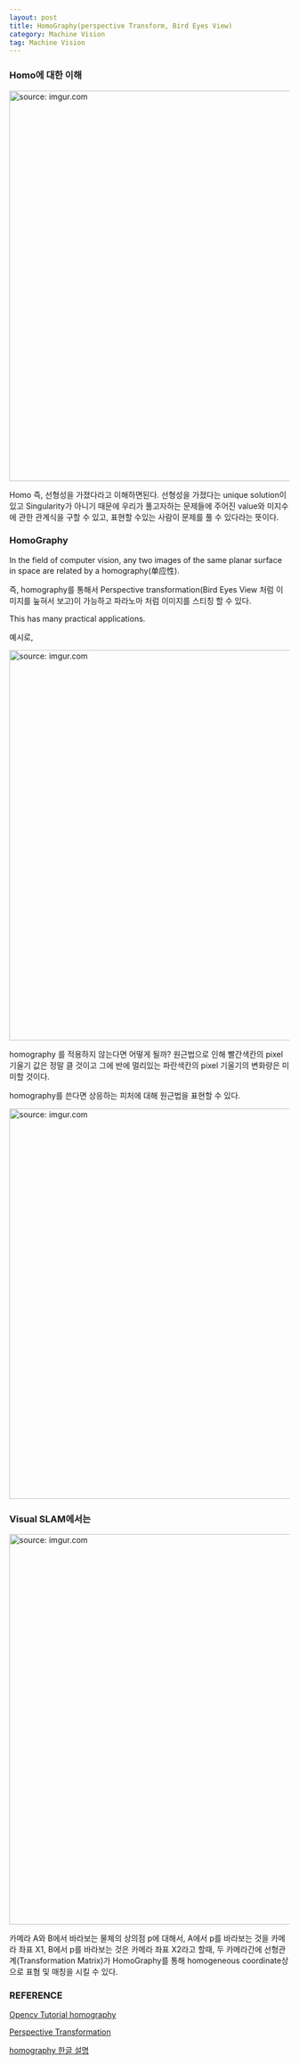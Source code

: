 ```yaml
---
layout: post
title: HomoGraphy(perspective Transform, Bird Eyes View)
category: Machine Vision
tag: Machine Vision
---
```


### Homo에 대한 이해

<a href="https://postimg.cc/G4M5z71q"><img src="https://i.postimg.cc/YSkBrZDK/Screen-Shot-2022-02-12-at-7-25-28-PM.png" width="700px" title="source: imgur.com" /><a>

Homo 즉, 선형성을 가졌다라고 이해하면된다. 선형성을 가졌다는 unique solution이 있고 Singularity가 아니기 때문에 우리가 풀고자하는 문제들에 주어진 value와 미지수에 관한 관계식을 구할 수 있고, 표현할 수있는 사람이 문제를 풀 수 있다라는 뜻이다.

### HomoGraphy

In the field of computer vision, any two images of the same planar surface in space are related by a homography(单应性).

즉, homography를 통해서 Perspective transformation(Bird Eyes View 처럼 이미지를 눞혀서 보고)이 가능하고 파라노마 처럼 이미지를 스티칭 할 수 있다.

This has many practical applications.

예시로,

<a href="https://postimg.cc/fSTW4qJk"><img src="https://i.postimg.cc/Y0QvWJ7N/Screen-Shot-2022-02-12-at-7-08-29-PM.png" width="700px" title="source: imgur.com" /><a>

homography 를 적용하지 않는다면 어떻게 될까? 원근법으로 인해 빨간색칸의 pixel 기울기 값은 정말 클 것이고 그에 반에 멀리있는 파란색칸의 pixel 기울기의 변화량은 미미할 것이다.

homography를 쓴다면 상응하는 피처에 대해 원근법을 표현할 수 있다.

<a href="https://postimg.cc/tZdfdXRV"><img src="https://i.postimg.cc/50DVV0Zp/homography-transformation-example3.jpg" width="700px" title="source: imgur.com" /><a>


### Visual SLAM에서는

<a href="https://postimg.cc/Q97Y8jKy"><img src="https://i.postimg.cc/hjyk0jDc/homography-transformation-example2.jpg" width="700px" title="source: imgur.com" /><a>

카메라 A와 B에서 바라보는 물체의 상의점 p에 대해서, A에서 p를 바라보는 것을 카메라 좌표 X1, B에서 p를 바라보는 것은 카메라 좌표 X2라고 할때, 두 카메라간에 선형관계(Transformation Matrix)가 HomoGraphy를 통해 homogeneous coordinate상으로 표혐 및 매칭을 시킬 수 있다.


### REFERENCE

[Opencv Tutorial homography](https://docs.opencv.org/4.x/d9/dab/tutorial_homography.html)

[Perspective Transformation](https://medium.com/analytics-vidhya/opencv-perspective-transformation-9edffefb2143#:~:text=Perspective)

[homography 한글 설명](https://blog.naver.com/dlwjdmin/222451393302)
